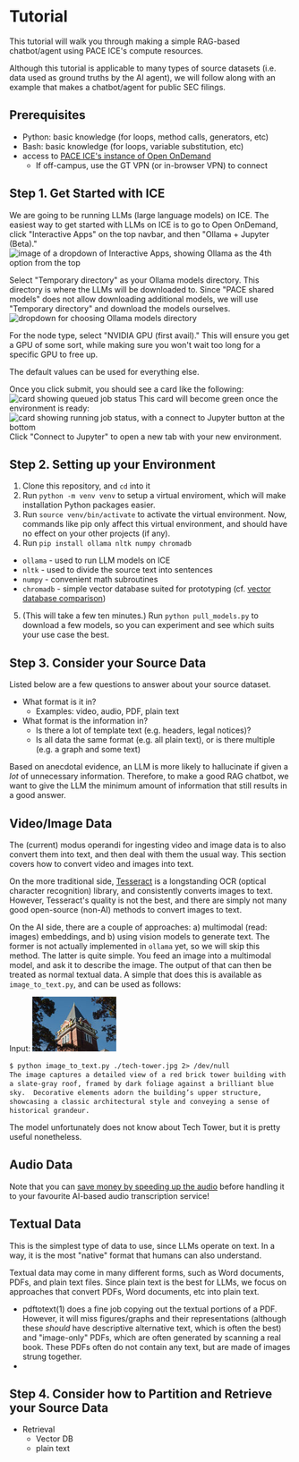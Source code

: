 # Tutorial

This tutorial will walk you through making a simple RAG-based chatbot/agent using PACE ICE's compute resources.

Although this tutorial is applicable to many types of source datasets (i.e. data used as ground truths by the AI agent), we will follow along with an example that makes a chatbot/agent for public SEC filings.

## Prerequisites

- Python: basic knowledge (for loops, method calls, generators, etc)
- Bash: basic knowledge (for loops, variable substitution, etc)
- access to [PACE ICE's instance of Open OnDemand](https://ondemand-ice.pace.gatech.edu)
  - If off-campus, use the GT VPN (or in-browser VPN) to connect

## Step 1. Get Started with ICE

We are going to be running LLMs (large language models) on ICE.
The easiest way to get started with LLMs on ICE is to go to Open OnDemand, click "Interactive Apps" on the top navbar, and then "Ollama + Jupyter (Beta)."
![image of a dropdown of Interactive Apps, showing Ollama as the 4th option from the top](https://github.com/user-attachments/assets/8d4b9deb-90f4-48f6-98b6-c1e6b163cbd0)

Select "Temporary directory" as your Ollama models directory.
This directory is where the LLMs will be downloaded to. Since "PACE shared models" does not allow downloading additional models, we will use "Temporary directory" and download the models ourselves.
![dropdown for choosing Ollama models directory](https://github.com/user-attachments/assets/1397c880-1892-4987-b718-eb6d1c1eeb48)

For the node type, select "NVIDIA GPU (first avail)." This will ensure you get a GPU of some sort, while making sure you won't wait too long for a specific GPU to free up.

The default values can be used for everything else.

Once you click submit, you should see a card like the following:
![card showing queued job status](https://github.com/user-attachments/assets/9503a326-2f65-4dea-b04f-317a125c4d01)
This card will become green once the environment is ready:
![card showing running job status, with a connect to Jupyter button at the bottom](https://github.com/user-attachments/assets/79c02363-b076-402c-851f-aa118504e6ce)
Click "Connect to Jupyter" to open a new tab with your new environment.

## Step 2. Setting up your Environment

1. Clone this repository, and `cd` into it
2. Run `python -m venv venv` to setup a virtual enviroment, which will make installation Python packages easier.
3. Run `source venv/bin/activate` to activate the virtual environment. Now, commands like pip only affect this virtual environment, and should have no effect on your other projects (if any).
4. Run `pip install ollama nltk numpy chromadb`
  - `ollama` - used to run LLM models on ICE
  - `nltk` - used to divide the source text into sentences
  - `numpy` - convenient math subroutines
  - `chromadb` - simple vector database suited for prototyping (cf. [vector database comparison](https://github.com/gt-ospo/vsip-summer-2025-projects/blob/516848e0aef4465d0e666b573fa39767aa79d755/project-updates/ai-agent/Ken_Shibata.md#week-of-2025-jun-13))
5. (This will take a few ten minutes.) Run `python pull_models.py` to download a few models, so you can experiment and see which suits your use case the best.

## Step 3. Consider your Source Data

Listed below are a few questions to answer about your source dataset.

- What format is it in?
  - Examples: video, audio, PDF, plain text
- What format is the information in?
  - Is there a lot of template text (e.g. headers, legal notices)?
  - Is all data the same format (e.g. all plain text), or is there multiple (e.g. a graph and some text)

Based on anecdotal evidence, an LLM is more likely to hallucinate if given a *lot* of unnecessary information. Therefore, to make a good RAG chatbot, we want to give the LLM the minimum amount of information that still results in a good answer.

## Video/Image Data

The (current) modus operandi for ingesting video and image data is to also convert them into text, and then deal with them the usual way.
This section covers how to convert video and images into text.

On the more traditional side, [Tesseract](https://en.wikipedia.org/wiki/Tesseract_(software)) is a longstanding OCR (optical character recognition) library, and consistently converts images to text.
However, Tesseract's quality is not the best, and there are simply not many good open-source (non-AI) methods to convert images to text.

On the AI side, there are a couple of approaches: a) multimodal (read: images) embeddings, and b) using vision models to generate text.
The former is not actually implemented in `ollama` yet, so we will skip this method.
The latter is quite simple. You feed an image into a multimodal model, and ask it to describe the image. The output of that can then be treated as normal textual data.
A simple that does this is available as `image_to_text.py`, and can be used as follows:

Input: ![A view of Tech Tower from around J. S. Coon in the afternoon](tech-tower.jpg)
```
$ python image_to_text.py ./tech-tower.jpg 2> /dev/null
The image captures a detailed view of a red brick tower building with a slate-gray roof, framed by dark foliage against a brilliant blue sky.  Decorative elements adorn the building’s upper structure, showcasing a classic architectural style and conveying a sense of historical grandeur.
```
The model unfortunately does not know about Tech Tower, but it is pretty useful nonetheless.


## Audio Data

Note that you can [save money by speeding up the audio](https://george.mand.is/2025/06/openai-charges-by-the-minute-so-make-the-minutes-shorter/) before handling it to your favourite AI-based audio transcription service!

## Textual Data

This is the simplest type of data to use, since LLMs operate on text. In a way, it is the most "native" format that humans can also understand.

Textual data may come in many different forms, such as Word documents, PDFs, and plain text files.
Since plain text is the best for LLMs, we focus on approaches that convert PDFs, Word documents, etc into plain text.
- pdftotext(1) does a fine job copying out the textual portions of a PDF. However, it will miss figures/graphs and their representations (although these *should* have descriptive alternative text, which is often the best) and "image-only" PDFs, which are often generated by scanning a real book. These PDFs often do not contain any text, but are made of images strung together.
- 

## Step 4. Consider how to Partition and Retrieve your Source Data

- Retrieval
  - Vector DB
  - plain text
